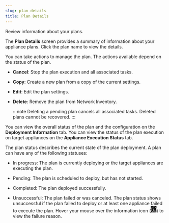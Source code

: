 ```yaml
---
slug: plan-details
title: Plan Details
---
```


Review information about your plans.

The **Plan Details** screen provides a summary of information about your appliance plans. Click the plan name to view the details.

You can take actions to manage the plan. The actions available depend on the status of the plan.

- **Cancel**: Stop the plan execution and all associated tasks.

- **Copy**: Create a new plan from a copy of the current settings.

- **Edit**: Edit the plan settings.

- **Delete**: Remove the plan from Network Inventory.

  :::note
  Deleting a pending plan cancels all associated tasks. Deleted plans cannot be recovered.
  :::

You can view the overall status of the plan and the configuration on the **Deployment Information** tab. You can view the status of the plan execution on target appliances on the **Appliance Execution Status** tab.

The plan status describes the current state of the plan deployment. A plan can have any of the following statuses:

- In progress: The plan is currently deploying or the target appliances are executing the plan.

- Pending: The plan is scheduled to deploy, but has not started.

- Completed: The plan deployed successfully.

- Unsuccessful: The plan failed or was canceled. The plan status shows unsuccessful if the plan failed to deploy or at least one appliance failed to execute the plan. Hover your mouse over the information icon (![](/images/azuread_infotip=0b6e0586-d23c-44e5-80d5-919ac9dc50e6.webp)) to view the failure reason.
